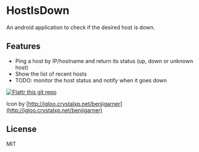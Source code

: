 HostIsDown
==========

An android application to check if the desired host is down.

## Features
- Ping a host by IP/hostname and return its status (up, down or unknown host)
- Show the list of recent hosts
- TODO: monitor the host status and notify when it goes down

[![Flattr this git repo](http://api.flattr.com/button/flattr-badge-large.png)](https://flattr.com/submit/auto?user_id=andreascarpino&url=https://gitlab.com/ilpianista/HostIsDown&title=HostIsDown&language=&tags=android,network&category=software)

Icon by [http://igloo.crystalxp.net/benjigarner](http://igloo.crystalxp.net/benjigarner)

## License
MIT